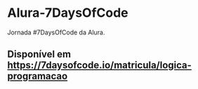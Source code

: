 # Alura-7DaysOfCode
Jornada #7DaysOfCode da Alura.
## Disponível em https://7daysofcode.io/matricula/logica-programacao
